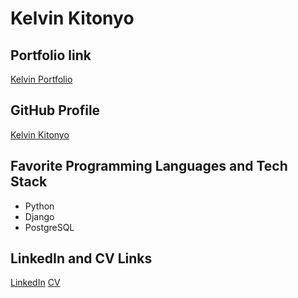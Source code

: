 # Kelvin Kitonyo
## Portfolio link
[Kelvin Portfolio](https://k31vin.github.io/hackathonportfolio/)
## GitHub Profile
[Kelvin Kitonyo](https://github.com/k31vin)

## Favorite Programming Languages and Tech Stack
- Python
- Django
- PostgreSQL

## LinkedIn and CV Links
[LinkedIn](https://www.linkedin.com/in/kelvin-kitonyo)
[CV](https://docs.google.com/document/d/1X7hCSWejLhQ3-8wVfOfaZ4T4GS0zg2Yc0CAfxtY5NUM/edit?tab=t.0#heading=h.isujjq7fuwvv)
